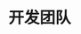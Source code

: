 # 开发团队

<ArticleMetadata />

<TeamCard />

<script setup>
import { VPTeamMembers } from 'vitepress/theme'

const members = [
  {
    avatar: '恩情.jpg',
    name: '黎泽懿 Aionflux',
    title: '设计&创意&策划&维护&文档&测试',
    links: [
      { icon: 'github', link: 'https://github.com/lzy98276' },
      { icon: 'qq', link: 'https://tool.gljlw.com/qq/?qq=3267139343' },
      { icon: 'bilibili', link: 'https://space.bilibili.com/520571577' },
      { icon: 'gmail', link: 'mailto:lzy.12@foxmail.com' }
    ]
  },
  {
    avatar: 'qgzc.png',
    name: '弃稞之草',
    title: '创意&维护',
    links: [
      { icon: 'github', link: 'https://github.com/QiKeZhiCao' },
      { icon: 'bilibili', link: 'https://space.bilibili.com/3493114889112202' }
    ]
  },
  {
    avatar: 'slc.jpg',
    name: 'system-linux-cmb',
    title: '应用测试',
    links: [
      { icon: 'github', link: 'https://github.com/Fox-block-offcial' }
    ]
  },
  {
    avatar: 'bx.jpg',
    name: '本新同学',
    title: '响应式前端页面设计及维护&文档',
    links: [
      { icon: 'github', link: 'https://github.com/yuanbenxin' },
      { icon: 'qq', link: 'https://tool.gljlw.com/qq/?qq=3256651295' },
      { icon: 'gmail', link: 'yuanbenxin@outlook.com' }
          ]
  },
  {
    avatar: 'yby.jpg',
    name: '叶背影',
    title: '文档',
    links: [
      { icon: 'github', link: 'https://github.com/zhangjianjian7' },
      { icon: 'bilibili', link: 'https://space.bilibili.com/1762621716' }
    ]
  },
  {
    avatar: 'Jursin.jpg',
    name: 'Jursin',
    title: '前端页面设计&文档',
    links: [
      { icon: 'github', link: 'https://github.com/jursin' }
    ]
  }
]
</script>

<VPTeamMembers size="medium" :members="members" />
